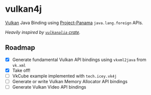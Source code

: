 # vulkan4j
[Vulkan](https://www.vulkan.org/) Java Binding using [Project-Panama](https://openjdk.org/projects/panama/) `java.lang.foreign` APIs.

*Heavily inspired by [`vulkanalia` crate](https://github.com/KyleMayes/vulkanalia).*

## Roadmap
- [x] Generate fundamental Vulkan API bindings using `vkxml2java` from `vk.xml`
- [x] Take off!
- [ ] VkCube example implemented with `tech.icey.vk4j`
- [ ] Generate or write Vulkan Memory Allocator API bindings
- [ ] Generate Vulkan Video API bindings
